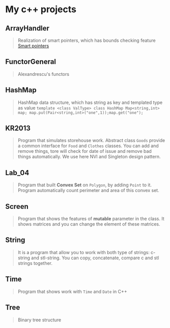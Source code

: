 My c++ projects
==



ArrayHandler
----
> Realization of smart pointers, which has bounds checking feature
> [Smart pointers](http://en.wikipedia.org/wiki/Smart_pointer)

FunctorGeneral
----
> Alexandrescu's functors

HashMap
-----
> HashMap data structure, which has string as key and templated type as value
> `template <class ValType>
class HashMap Map<string,int> map; map.put(Pair<string,int>("one",1));map.get("one");`

KR2013
-----
> Program that simulates storehouse work.
> Abstract class `Goods` provide a common interface for `Food` and `Clothes` classes.
> You can add and remove things, tore will check for date of issue and remove bad things
> automatically. We use here NVI and Singleton design pattern.

Lab_04
---
> Program that built **Convex Set** on `Polygon`, by adding
> `Point` to it. Program automatically count perimeter and area of this convex set.

Screen
---
> Program that shows the features of **mutable** parameter in the class. It shows matrices and you can change the element of these matrices.

String
----
> It is a program that allow you to work with both type of strings: c-string and stl-string. You can copy, concatenate, compare c and stl strings together.

Time
------
> Program that shows work with `Time` and `Date` in C++

Tree
----
> Binary tree structure
